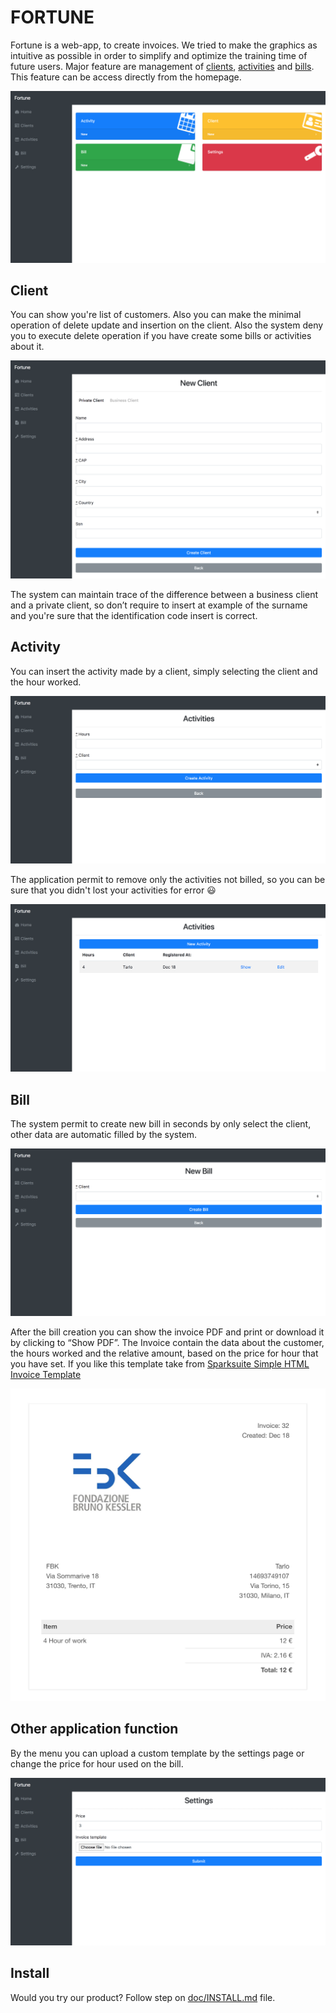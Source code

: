 # FORTUNE
Fortune is a web-app, to create invoices. We tried to make the graphics as intuitive as possible in order to simplify and optimize the training time of future users. Major feature are management of [clients](#client), [activities](#activity) and [bills](#bill). This feature can be access directly from the homepage.


[![Home screenshot](./doc/img/screencapture-2.png)](./doc/img/screencapture-2.png)

## Client
You can show you're list of customers. Also you can make the minimal operation of delete update and insertion on the client. Also the system deny you to execute delete operation if you have create some bills or activities about it.

[![New client screenshot](./doc/img/screencapture-4.png)](./doc/img/screencapture-4.png)

The system can maintain trace of the difference between a business client and a private client, so don’t require to insert at example of the surname and you're sure that the identification code insert is correct.

## Activity
You can insert the activity made by a client, simply selecting the client and the hour worked.

[![Activities new screenshot](./doc/img/screencapture-6.png)](./doc/img/screencapture-6.png)

The application permit to remove only the activities not billed, so you can be sure that you didn't lost your activities for error :smiley:

[![Activities list screenshot](./doc/img/screencapture-8.png)](./doc/img/screencapture-8.png)

## Bill
The system permit to create new bill in seconds by only select the client, other data are automatic filled by the system.

[![Bill new screenshot](./doc/img/screencapture-5.png)](./doc/img/screencapture-5.png)

After the bill creation you can show the invoice PDF and print or download it by clicking to “Show PDF”.
The Invoice contain the data about the customer, the hours worked and the relative amount, based on the price for hour that you have set. If you like this template take from [Sparksuite Simple HTML Invoice Template](https://github.com/sparksuite/simple-html-invoice-template)

[![Bill list screenshot](./doc/img/invoice.jpg)](./doc/img/invoice.jpg)

## Other application function

By the menu you can upload a custom template by the settings page or change the price for hour used on the bill.

[![Settings screenshot](./doc/img/screencapture-9.png)](./doc/img/screencapture-9.png)

## Install
Would you try our product? Follow step on [doc/INSTALL.md](./doc/INSTALL.md) file.